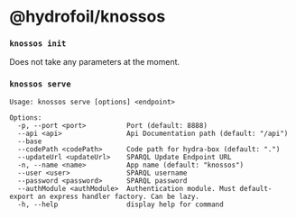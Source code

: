 # @hydrofoil/knossos

### `knossos init`

Does not take any parameters at the moment.

### `knossos serve`

```
Usage: knossos serve [options] <endpoint>

Options:
  -p, --port <port>          Port (default: 8888)
  --api <api>                Api Documentation path (default: "/api")
  --base
  --codePath <codePath>      Code path for hydra-box (default: ".")
  --updateUrl <updateUrl>    SPARQL Update Endpoint URL
  -n, --name <name>          App name (default: "knossos")
  --user <user>              SPARQL username
  --password <password>      SPARQL password
  --authModule <authModule>  Authentication module. Must default-export an express handler factory. Can be lazy.
  -h, --help                 display help for command

```
